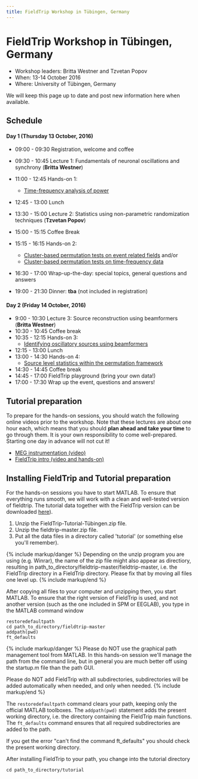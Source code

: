 ```yaml
---
title: FieldTrip Workshop in Tübingen, Germany
---
```


# FieldTrip Workshop in Tübingen, Germany

- Workshop leaders: Britta Westner and Tzvetan Popov
- When: 13-14 October 2016
- Where: University of Tübingen, Germany

We will keep this page up to date and post new information here when available.

## Schedule

#### Day 1 (Thursday 13 October, 2016)

-   09:00 - 09:30    Registration, welcome and coffee
-   09:30 - 10:45    Lecture 1: Fundamentals of neuronal oscillations and synchrony (**Britta Westner**)
-   11:00 - 12:45   Hands-on 1:
    - [Time-frequency analysis of power](/tutorial/timefrequencyanalysis)
-   12:45 - 13:00    Lunch
-   13:30 - 15:00   Lecture 2: Statistics using non-parametric randomization techniques (**Tzvetan Popov**)
-   15:00 - 15:15   Coffee Break
-   15:15 - 16:15   Hands-on 2:
    - [Cluster-based permutation tests on event related fields](/tutorial/cluster_permutation_timelock) and/or
    - [Cluster-based permutation tests on time-frequency data](/tutorial/cluster_permutation_freq)

-   16:30 - 17:00   Wrap-up-the-day: special topics, general questions and answers
-   19:00 - 21:30   Dinner: **tba** (not included in registration)

#### Day 2 (Friday 14 October, 2016)

-   9:00 - 10:30    Lecture 3: Source reconstruction using beamformers (**Britta Westner**)    
-   10:30 - 10:45    Coffee break
-   10:35 - 12:15   Hands-on 3:
    - [Identifying oscillatory sources using beamformers ](/tutorial/beamformer)
-   12:15 - 13:00    Lunch
-   13:00 - 14:30    Hands-on 4:
    - [Source level statistics within the permutation framework](/workshop/aarhus/beamformingerf#meg_plotting_sources_of_response_related_evoked_field_using_statistical_threshold)
-   14:30 - 14:45    Coffee break
-   14:45 - 17:00    FieldTrip playground (bring your own data!)
-   17:00 - 17:30    Wrap up the event, questions and answers!

## Tutorial preparation

To prepare for the hands-on sessions, you should watch the following online videos prior to the workshop. Note that these lectures are about one hour each, which means that you should **plan ahead and take your time** to go through them. It is your own responsibility to come well-prepared. Starting one day in advance will not cut it!

-   [MEG instrumentation (video)](https://www.youtube.com/watch?v=15Qs4fuPpes)
-   [FieldTrip intro (video and hands-on)](/tutorial/introduction)

## Installing FieldTrip and Tutorial preparation

For the hands-on sessions you have to start MATLAB. To ensure that
everything runs smooth, we will work with a clean and well-tested
version of fieldtrip. The tutorial data together with the FieldTrip version can be downloaded [here](https://depot.uni-konstanz.de/cgi-bin/exchange.pl?g=s38xv3f76w)).

1.  Unzip the FieldTrip-Tutorial-Tübingen.zip file.
2.  Unzip the fieldtrip-master.zip file.
3.  Put all the data files in a directory called 'tutorial' (or something else you'll remember).

{% include markup/danger %}
Depending on the unzip program you are using (e.g. Winrar), the name of the zip file might also appear as directiory, resulting in path_to_directory/fieldtrip-master/fieldtrip-master, i.e. the FieldTrip directory in a FieldTrip directory. Please fix that by moving all files one level up.
{% include markup/end %}

After copying all files to your computer and unzipping then, you start MATLAB. To ensure that the right version of FieldTrip is used, and not another version (such as the one included in SPM or EEGLAB), you type in the MATLAB command window

    restoredefaultpath
    cd path_to_directory/fieldtrip-master
    addpath(pwd)
    ft_defaults

{% include markup/danger %}
Please do NOT use the graphical path management tool from MATLAB. In this hands-on session we'll manage the path from the command line, but in general you are much better off using the startup.m file than the path GUI.

Please do NOT add FieldTrip with all subdirectories, subdirectories will be added automatically when needed, and only when needed.
{% include markup/end %}

The `restoredefaultpath` command clears your path, keeping only the official MATLAB toolboxes. The `addpath(pwd)` statement adds the present working directory, i.e. the directory containing the FieldTrip main functions. The `ft_defaults` command ensures that all required subdirectories are added to the path.

If you get the error "can't find the command ft_defaults" you should check the present working directory.

After installing FieldTrip to your path, you change into the tutorial directory

    cd path_to_directory/tutorial
